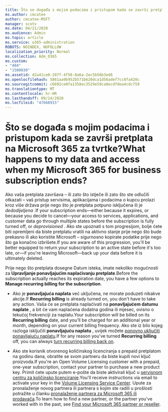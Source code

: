 ```yaml
---
title: Što se događa s mojim podacima i pristupom kada se završi pretplata na Microsoft 365 za tvrtke?
ms.author: cmcatee
author: cmcatee-MSFT
manager: scotv
ms.date: 04/21/2020
ms.audience: Admin
ms.topic: article
ms.service: o365-administration
ROBOTS: NOINDEX, NOFOLLOW
localization_priority: Normal
ms.collection: Adm_O365
ms.custom:
- "484"
- "1500030"
ms.assetid: d2a41ce0-207f-4f50-8a6a-2ec5b56b3ed6
ms.openlocfilehash: 5861aa9b952b571b620dca1d56adef7cc0fa420c
ms.sourcegitcommit: c6692ce0fa1358ec3529e59ca0ecdfdea4cdc759
ms.translationtype: MT
ms.contentlocale: hr-HR
ms.lasthandoff: 09/14/2020
ms.locfileid: "47668915"
---
```

# <a name="what-happens-to-my-data-and-access-when-my-microsoft-365-for-business-subscription-ends"></a><span data-ttu-id="7dc04-102">Što se događa s mojim podacima i pristupom kada se završi pretplata na Microsoft 365 za tvrtke?</span><span class="sxs-lookup"><span data-stu-id="7dc04-102">What happens to my data and access when my Microsoft 365 for business subscription ends?</span></span>

<span data-ttu-id="7dc04-103">Ako vaša pretplata završava – ili zato što istječe ili zato što ste odlučili otkazati – vaš pristup servisima, aplikacijama i podacima o kupcu prolazi kroz više država prije nego što je pretplata potpuno isključena ili je  *dedodijeljena*  .</span><span class="sxs-lookup"><span data-stu-id="7dc04-103">If your subscription ends—either because it expires, or because you decide to cancel—your access to services, applications, and customer data go through multiple states before the subscription is fully turned off, or  *deprovisioned*  .</span></span> <span data-ttu-id="7dc04-104">Ako ste upoznati s tom progresijom, bolje ćete biti opremljeni da biste pretplatu vratili na aktivno stanje prije nego što bude prekasno ili ako koristite Microsoft – sigurnosno kopirate podatke prije nego što ga konačno izbrišete.</span><span class="sxs-lookup"><span data-stu-id="7dc04-104">If you are aware of this progression, you'll be better equipped to return your subscription to an active state before it's too late, or—if you're leaving Microsoft—back up your data before it is ultimately deleted.</span></span>
  
<span data-ttu-id="7dc04-105">Prije nego što pretplata dosegne Datum isteka, imate nekoliko mogućnosti za **Upravljanje ponavljajućim naplaćivanju pretplate**.</span><span class="sxs-lookup"><span data-stu-id="7dc04-105">Before the subscription actually reaches its expiration date, you have a few options to **Manage recurring billing for the subscription**.</span></span>
  
- <span data-ttu-id="7dc04-106">Ako je **ponavljajuća naplata** već uključena, ne morate poduzeti nikakve akcije.</span><span class="sxs-lookup"><span data-stu-id="7dc04-106">If **Recurring billing** is already turned on, you don't have to take any action.</span></span> <span data-ttu-id="7dc04-107">Vaša će se pretplata naplaćivati na **ponavljajućem datumu naplate** , a bit će vam naplaćena dodatna godina ili mjesec, ovisno o tekućoj frekvenciji za naplatu.</span><span class="sxs-lookup"><span data-stu-id="7dc04-107">Your subscription will be billed on its **Recurring billing** date, and you'll be charged for an additional year or month, depending on your current billing frequency.</span></span> <span data-ttu-id="7dc04-108">Ako ste iz bilo kojeg razloga isključili **ponavljajuću naplatu** , uvijek možete [ponovno uključiti ponavljajuću naplatu](https://docs.microsoft.com/microsoft-365/commerce/subscriptions/renew-your-subscription#turn-recurring-billing-off-or-on).</span><span class="sxs-lookup"><span data-stu-id="7dc04-108">If for any reason you've turned **Recurring billing** off, you can always [turn recurring billing back on](https://docs.microsoft.com/microsoft-365/commerce/subscriptions/renew-your-subscription#turn-recurring-billing-off-or-on).</span></span>

- <span data-ttu-id="7dc04-109">Ako ste korisnik otvorenog količinskog licenciranja s prepaid pretplatom na godinu dana, obratite se svom partneru da biste kupili novi ključ proizvoda.</span><span class="sxs-lookup"><span data-stu-id="7dc04-109">If you're an Open Volume Licensing customer with a prepaid, one-year subscription, contact your partner to purchase a new product key.</span></span> <span data-ttu-id="7dc04-110">Primit ćete upute putem e-pošte da biste aktivirali ključ u [servisnom centru za količinsko licenciranje](https://go.microsoft.com/fwlink/p/?LinkID=282016).</span><span class="sxs-lookup"><span data-stu-id="7dc04-110">You'll receive instructions via email to activate your key in the [Volume Licensing Service Center](https://go.microsoft.com/fwlink/p/?LinkID=282016).</span></span> <span data-ttu-id="7dc04-111">Upute za pronalaženje novog partnera ili partnera s kojim ste radili u prošlosti potražite u članku [pronalaženje partnera za Microsoft 365 ili prodavača](https://docs.microsoft.com/microsoft-365/admin/manage/find-your-partner-or-reseller).</span><span class="sxs-lookup"><span data-stu-id="7dc04-111">To learn how to find a new partner, or the partner you've worked with in the past, see [Find your Microsoft 365 partner or reseller](https://docs.microsoft.com/microsoft-365/admin/manage/find-your-partner-or-reseller).</span></span>